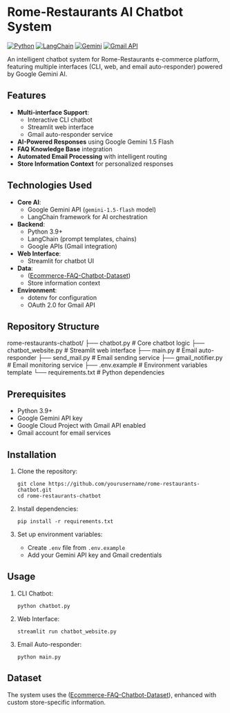 # Rome-Restaurants AI Chatbot System

[![Python](https://img.shields.io/badge/Python-3.9+-3776AB?logo=python&logoColor=white)](https://www.python.org/)
[![LangChain](https://img.shields.io/badge/LangChain-0.1.0-00A67E?logo=langchain&logoColor=white)](https://www.langchain.com/)
[![Gemini](https://img.shields.io/badge/Google_Gemini-API-4285F4?logo=google-gemini&logoColor=white)](https://ai.google.dev/)
[![Gmail API](https://img.shields.io/badge/Gmail_API-1.0-EA4335?logo=gmail&logoColor=white)](https://developers.google.com/gmail/api)

An intelligent chatbot system for Rome-Restaurants e-commerce platform, featuring multiple interfaces (CLI, web, and email auto-responder) powered by Google Gemini AI.

## Features

- **Multi-interface Support**:
  - Interactive CLI chatbot
  - Streamlit web interface
  - Gmail auto-responder service
- **AI-Powered Responses** using Google Gemini 1.5 Flash
- **FAQ Knowledge Base** integration
- **Automated Email Processing** with intelligent routing
- **Store Information Context** for personalized responses

## Technologies Used

- **Core AI**:
  - Google Gemini API (`gemini-1.5-flash` model)
  - LangChain framework for AI orchestration
- **Backend**:
  - Python 3.9+
  - LangChain (prompt templates, chains)
  - Google APIs (Gmail integration)
- **Web Interface**:
  - Streamlit for chatbot UI
- **Data**:
  - ([Ecommerce-FAQ-Chatbot-Dataset](https://www.kaggle.com/datasets/saadmakhdoom/ecommerce-faq-chatbot-dataset))
  - Store information context
- **Environment**:
  - dotenv for configuration
  - OAuth 2.0 for Gmail API

## Repository Structure
rome-restaurants-chatbot/
├── chatbot.py # Core chatbot logic
├── chatbot_website.py # Streamlit web interface
├── main.py # Email auto-responder
├── send_mail.py # Email sending service
├── gmail_notifier.py # Email monitoring service
├── .env.example # Environment variables template
└── requirements.txt # Python dependencies

## Prerequisites

- Python 3.9+
- Google Gemini API key
- Google Cloud Project with Gmail API enabled
- Gmail account for email services

## Installation

1. Clone the repository:
   ```
   git clone https://github.com/yourusername/rome-restaurants-chatbot.git
   cd rome-restaurants-chatbot
   ```

2. Install dependencies:
   ```
   pip install -r requirements.txt
   ```
   
3. Set up environment variables:
   - Create `.env` file from `.env.example`
   - Add your Gemini API key and Gmail credentials

## Usage

1. CLI Chatbot:
   ```
   python chatbot.py
   ```
   
2. Web Interface:
   ```
   streamlit run chatbot_website.py
   ```

3. Email Auto-responder:
   ```
   python main.py
   ```

## Dataset
The system uses the ([Ecommerce-FAQ-Chatbot-Dataset](https://www.kaggle.com/datasets/saadmakhdoom/ecommerce-faq-chatbot-dataset)), enhanced with custom store-specific information.
